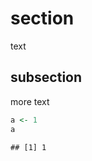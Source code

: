 



section
==========

text

subsection
----------

more text


```r
a <- 1
a
```

```
## [1] 1
```



